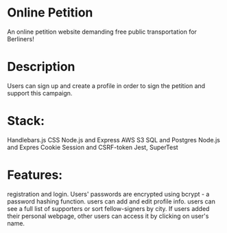 # Online Petition
An online petition website demanding free public transportation for Berliners!

# Description
Users can sign up and create a profile in order to sign the petition and support this campaign. 

# Stack:
Handlebars.js
CSS
Node.js and Express
AWS S3
SQL and Postgres
Node.js and Expres
Cookie Session and CSRF-token
Jest, SuperTest

# Features:
registration and login. Users' passwords are encrypted using bcrypt - a password hashing function.
users can add and edit profile info.
users can see a full list of supporters or sort fellow-signers by city. If users added their personal webpage, other users can access it by clicking on user's name.
